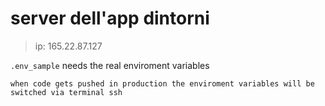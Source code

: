 # server dell'app dintorni 
> ip: 165.22.87.127
> 
`.env_sample` needs the real enviroment variables

```
when code gets pushed in production the enviroment variables will be switched via terminal ssh
```
